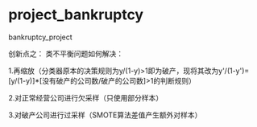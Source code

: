 # project_bankruptcy
bankruptcy_project


创新点之：
类不平衡问题如何解决：

1.再缩放（分类器原本的决策规则为y/(1-y)>1即为破产，现将其改为y'/(1-y')=[y/(1-y)]*[没有破产的公司数/破产的公司数]>1的判断规则）

2.对正常经营公司进行欠采样（只使用部分样本）

3.对破产公司进行过采样（SMOTE算法差值产生额外对样本）
